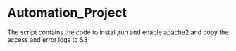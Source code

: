 # Automation_Project
The script contains the code to install,run and enable apache2 and copy the access and error logs to S3 
